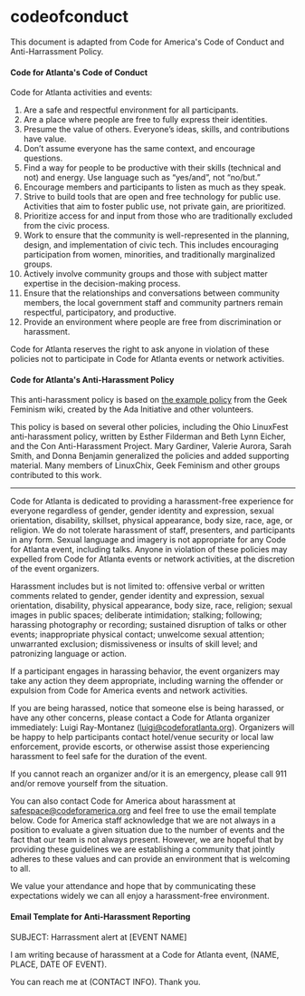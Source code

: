 codeofconduct
=============

This document is adapted from Code for America's Code of Conduct and Anti-Harrassment Policy.

#### Code for Atlanta's Code of Conduct

Code for Atlanta activities and events:

1. Are a safe and respectful environment for all participants.
2. Are a place where people are free to fully express their identities.
3. Presume the value of others. Everyone’s ideas, skills, and contributions have value.
4. Don’t assume everyone has the same context, and encourage questions.
5. Find a way for people to be productive with their skills (technical and not) and energy. Use language such as “yes/and”, not “no/but.”
6. Encourage members and participants to listen as much as they speak.
7. Strive to build tools that are open and free technology for public use. Activities that aim to foster public use, not private gain, are prioritized.
8. Prioritize access for and input from those who are traditionally excluded from the civic process.
9. Work to ensure that the community is well-represented in the planning, design, and implementation of civic tech. This includes encouraging participation from women, minorities, and traditionally marginalized groups. 
10. Actively involve community groups and those with subject matter expertise in the decision-making process.
11. Ensure that the relationships and conversations between community members, the local government staff and community partners remain respectful, participatory, and productive.
12. Provide an environment where people are free from discrimination or harassment.

Code for Atlanta reserves the right to ask anyone in violation of these policies not to participate in Code for Atlanta events or network activities.

#### Code for Atlanta's Anti-Harassment Policy

This anti-harassment policy is based on <a href="http://geekfeminism.wikia.com/wiki/Conference_anti-harassment/Policy">the example policy</a> from the Geek Feminism wiki, created by the Ada Initiative and other volunteers.

This policy is based on several other policies, including the Ohio LinuxFest anti-harassment policy, written by Esther Filderman and Beth Lynn Eicher, and the Con Anti-Harassment Project. Mary Gardiner, Valerie Aurora, Sarah Smith, and Donna Benjamin generalized the policies and added supporting material. Many members of LinuxChix, Geek Feminism and other groups contributed to this work.

* * * 

Code for Atlanta is dedicated to providing a harassment-free experience for everyone regardless of gender, gender identity and expression, sexual orientation, disability, skillset, physical appearance, body size, race, age, or religion. We do not tolerate harassment of staff, presenters, and participants in any form. Sexual language and imagery is not appropriate for any Code for Atlanta event, including talks. Anyone in violation of these policies may expelled from Code for Atlanta events or network activities, at the discretion of the event organizers.

Harassment includes but is not limited to: offensive verbal or written comments related to gender, gender identity and expression, sexual orientation, disability, physical appearance, body size, race, religion; sexual images in public spaces; deliberate intimidation; stalking; following; harassing photography or recording; sustained disruption of talks or other events; inappropriate physical contact; unwelcome sexual attention; unwarranted exclusion; dismissiveness or insults of skill level; and patronizing language or action.

If a participant engages in harassing behavior, the event organizers may take any action they deem appropriate, including warning the offender or expulsion from Code for America events and network activities. 

If you are being harassed, notice that someone else is being harassed, or have any other concerns, please contact a Code for Atlanta organizer immediately: Luigi Ray-Montanez (<luigi@codeforatlanta.org>). Organizers will be happy to help participants contact hotel/venue security or local law enforcement, provide escorts, or otherwise assist those experiencing harassment to feel safe for the duration of the event.

If you cannot reach an organizer and/or it is an emergency, please call 911 and/or remove yourself from the situation. 

You can also contact Code for America about harassment at safespace@codeforamerica.org and feel free to use the email template below. Code for America staff acknowledge that we are not always in a position to evaluate a given situation due to the number of events and the fact that our team is not always present. However, we are hopeful that by providing these guidelines we are establishing a community that jointly adheres to these values and can provide an environment that is welcoming to all.

We value your attendance and hope that by communicating these expectations widely we can all enjoy a harassment-free environment.

#### Email Template for Anti-Harassment Reporting

SUBJECT: Harrassment alert at [EVENT NAME]

I am writing because of harassment at a Code for Atlanta event, (NAME, PLACE, DATE OF EVENT). 

You can reach me at (CONTACT INFO). Thank you.


